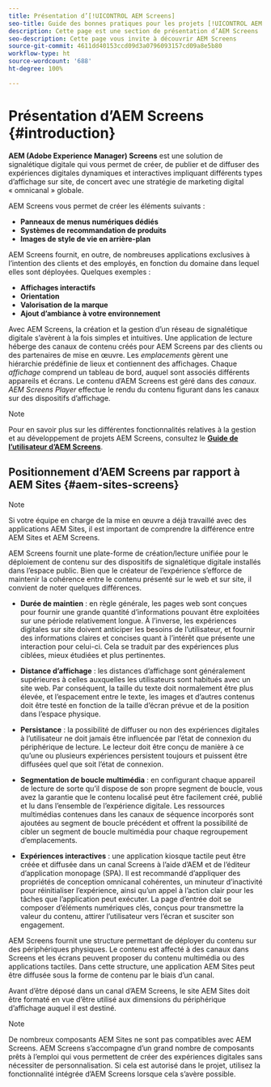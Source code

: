 ```yaml
---
title: Présentation d’[!UICONTROL AEM Screens]
seo-title: Guide des bonnes pratiques pour les projets [!UICONTROL AEM Screens]
description: Cette page est une section de présentation d’AEM Screens
seo-description: Cette page vous invite à découvrir AEM Screens
source-git-commit: 4611dd40153ccd09d3a0796093157cd09a8e5b80
workflow-type: ht
source-wordcount: '688'
ht-degree: 100%

---
```



# Présentation d’AEM Screens {#introduction}

**AEM (Adobe Experience Manager) Screens** est une solution de signalétique digitale qui vous permet de créer, de publier et de diffuser des expériences digitales dynamiques et interactives impliquant différents types d’affichage sur site, de concert avec une stratégie de marketing digital « omnicanal » globale.

AEM Screens vous permet de créer les éléments suivants :

* **Panneaux de menus numériques dédiés**
* **Systèmes de recommandation de produits**
* **Images de style de vie en arrière-plan**

AEM Screens fournit, en outre, de nombreuses applications exclusives à l’intention des clients et des employés, en fonction du domaine dans lequel elles sont déployées. Quelques exemples :

* **Affichages interactifs**
* **Orientation**
* **Valorisation de la marque**
* **Ajout d’ambiance à votre environnement**

Avec AEM Screens, la création et la gestion d’un réseau de signalétique digitale s’avèrent à la fois simples et intuitives. Une application de lecture héberge des canaux de contenu créés pour AEM Screens par des clients ou des partenaires de mise en œuvre. Les *emplacements* gèrent une hiérarchie prédéfinie de lieux et contiennent des affichages. Chaque *affichage* comprend un tableau de bord, auquel sont associés différents appareils et écrans. Le contenu d’AEM Screens est géré dans des *canaux*. *AEM Screens Player* effectue le rendu du contenu figurant dans les canaux sur des dispositifs d’affichage.



>[!NOTE]
>
>Pour en savoir plus sur les différentes fonctionnalités relatives à la gestion et au développement de projets AEM Screens, consultez le **[Guide de l’utilisateur d’AEM Screens](https://experienceleague.adobe.com/docs/experience-manager-screens/user-guide/aem-screens-introduction.html?lang=fr)**.

## Positionnement d’AEM Screens par rapport à AEM Sites {#aem-sites-screens}

>[!NOTE]
>
>Si votre équipe en charge de la mise en œuvre a déjà travaillé avec des applications AEM Sites, il est important de comprendre la différence entre AEM Sites et AEM Screens.

AEM Screens fournit une plate-forme de création/lecture unifiée pour le déploiement de contenu sur des dispositifs de signalétique digitale installés dans l’espace public. Bien que le créateur de l’expérience s’efforce de maintenir la cohérence entre le contenu présenté sur le web et sur site, il convient de noter quelques différences.

* **Durée de maintien** : en règle générale, les pages web sont conçues pour fournir une grande quantité d’informations pouvant être exploitées sur une période relativement longue. À l’inverse, les expériences digitales sur site doivent anticiper les besoins de l’utilisateur, et fournir des informations claires et concises quant à l’intérêt que présente une interaction pour celui-ci. Cela se traduit par des expériences plus ciblées, mieux étudiées et plus pertinentes.

* **Distance d’affichage** : les distances d’affichage sont généralement supérieures à celles auxquelles les utilisateurs sont habitués avec un site web. Par conséquent, la taille du texte doit normalement être plus élevée, et l’espacement entre le texte, les images et d’autres contenus doit être testé en fonction de la taille d’écran prévue et de la position dans l’espace physique.

* **Persistance** : la possibilité de diffuser ou non des expériences digitales à l’utilisateur ne doit jamais être influencée par l’état de connexion du périphérique de lecture. Le lecteur doit être conçu de manière à ce qu’une ou plusieurs expériences persistent toujours et puissent être diffusées quel que soit l’état de connexion.

* **Segmentation de boucle multimédia** : en configurant chaque appareil de lecture de sorte qu’il dispose de son propre segment de boucle, vous avez la garantie que le contenu localisé peut être facilement créé, publié et lu dans l’ensemble de l’expérience digitale. Les ressources multimédias contenues dans les canaux de séquence incorporés sont ajoutées au segment de boucle précédent et offrent la possibilité de cibler un segment de boucle multimédia pour chaque regroupement d’emplacements.

* **Expériences interactives** : une application kiosque tactile peut être créée et diffusée dans un canal Screens à l’aide d’AEM et de l’éditeur d’application monopage (SPA). Il est recommandé d’appliquer des propriétés de conception omnicanal cohérentes, un minuteur d’inactivité pour réinitialiser l’expérience, ainsi qu’un appel à l’action clair pour les tâches que l’application peut exécuter. La page d’entrée doit se composer d’éléments numériques clés, conçus pour transmettre la valeur du contenu, attirer l’utilisateur vers l’écran et susciter son engagement.

AEM Screens fournit une structure permettant de déployer du contenu sur des périphériques physiques. Le contenu est affecté à des canaux dans Screens et les écrans peuvent proposer du contenu multimédia ou des applications tactiles. Dans cette structure, une application AEM Sites peut être diffusée sous la forme de contenu par le biais d’un canal.

Avant d’être déposé dans un canal d’AEM Screens, le site AEM Sites doit être formaté en vue d’être utilisé aux dimensions du périphérique d’affichage auquel il est destiné.

>[!NOTE]
>De nombreux composants AEM Sites ne sont pas compatibles avec AEM Screens. AEM Screens s’accompagne d’un grand nombre de composants prêts à l’emploi qui vous permettent de créer des expériences digitales sans nécessiter de personnalisation. Si cela est autorisé dans le projet, utilisez la fonctionnalité intégrée d’AEM Screens lorsque cela s’avère possible.
